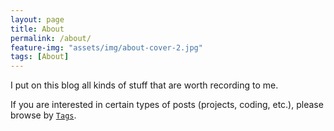 ```yaml
---
layout: page
title: About
permalink: /about/
feature-img: "assets/img/about-cover-2.jpg"
tags: [About]
---
```


I put on this blog all kinds of stuff that are worth recording to me.   

If you are interested in certain types of posts (projects, coding, etc.), please browse by [`Tags`](https://zhang-haipeng.github.io/tags/).  


 
